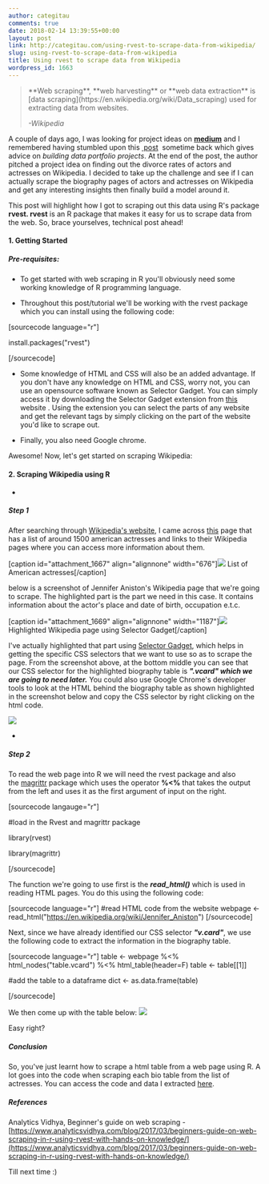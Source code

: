 ```yaml
---
author: categitau
comments: true
date: 2018-02-14 13:39:55+00:00
layout: post
link: http://categitau.com/using-rvest-to-scrape-data-from-wikipedia/
slug: using-rvest-to-scrape-data-from-wikipedia
title: Using rvest to scrape data from Wikipedia
wordpress_id: 1663
---
```





<blockquote>**Web scraping**, **web harvesting** or **web data extraction** is [data scraping](https://en.wikipedia.org/wiki/Data_scraping) used for extracting data from websites.

_-Wikipedia_</blockquote>


A couple of days ago, I was looking for project ideas on [**medium**](https://medium.com/) and I remembered having stumbled upon this [ post](https://medium.com/@jasonkgoodman/advice-on-building-data-portfolio-projects-c5f96d8a0627)  sometime back which gives advice on _building data portfolio projects_. At the end of the post, the author pitched a project idea on finding out the divorce rates of actors and actresses on Wikipedia. I decided to take up the challenge and see if I can actually scrape the biography pages of actors and actresses on Wikipedia and get any interesting insights then finally build a model around it.

This post will highlight how I got to scraping out this data using R's package **rvest. rvest** is an R package that makes it easy for us to scrape data from the web. So, brace yourselves, technical post ahead!


#### 1. Getting Started




##### Pre-requisites:





 	
  * To get started with web scraping in R you'll obviously need some working knowledge of R programming language.

 	
  * Throughout this post/tutorial we'll be working with the rvest package which you can install using the following code:



[sourcecode language="r"]

install.packages("rvest")

[/sourcecode]


 	
  * Some knowledge of HTML and CSS will also be an added advantage. If you don't have any knowledge on HTML and CSS, worry not, you can use an opensource software known as Selector Gadget. You can simply access it by downloading the Selector Gadget extension from [this](http://selectorgadget.com/) website . Using the extension you can select the parts of any website and get the relevant tags by simply clicking on the part of the website you'd like to scrape out.

 	
  * Finally, you also need Google chrome.


Awesome! Now, let's get started on scraping Wikipedia:


#### 2. Scraping Wikipedia using R





 	
  * 


##### Step 1





After searching through [Wikipedia's website](https://www.wikipedia.org/), I came across [this](https://en.wikipedia.org/wiki/List_of_American_film_actresses) page that has a list of around 1500 american actresses and links to their Wikipedia pages where you can access more information about them.

[caption id="attachment_1667" align="alignnone" width="676"]![](http://categitau.com/wp-content/uploads/2018/02/Capture-700x163.png) List of American actresses[/caption]

below is a screenshot of Jennifer Aniston's Wikipedia page that we're going to scrape. The highlighted part is the part we need in this case. It contains information about the actor's place and date of birth, occupation e.t.c.

[caption id="attachment_1669" align="alignnone" width="1187"]![](http://categitau.com/wp-content/uploads/2018/02/Screenshot-14.png) Highlighted Wikipedia page using Selector Gadget[/caption]

I've actually highlighted that part using [Selector Gadget](https://chrome.google.com/webstore/detail/selectorgadget/mhjhnkcfbdhnjickkkdbjoemdmbfginb?hl=en), which helps in getting the specific CSS selectors that we want to use so as to scrape the page. From the screenshot above, at the bottom middle you can see that our CSS selector for the highlighted biography table is _**".vcard" **_which we are going to need later_**.**_ You could also use Google Chrome's developer tools to look at the HTML behind the biography table as shown highlighted in the screenshot below and copy the CSS selector by right clicking on the html code.

![](http://categitau.com/wp-content/uploads/2018/02/Screenshot-16.jpg)





 	
  * 


##### Step 2





To read the web page into R we will need the rvest package and also the [magrittr](https://cran.r-project.org/web/packages/magrittr/index.html) package which uses the operator **%<%** that takes the output from the left and uses it as the first argument of input on the right.

[sourcecode langauge="r"]

#load in the Rvest and magrittr package

library(rvest)

library(magrittr)

[/sourcecode]

The function we're going to use first is the _**read_html()**_ which is used in reading HTML pages. You do this using the following code:

[sourcecode language="r"]
#read HTML code from the website
webpage <- read_html("https://en.wikipedia.org/wiki/Jennifer_Aniston")
[/sourcecode]

Next, since we have already identified our CSS selector _**"v.card"**_, we use the following code to extract the information
in the biography table.

[sourcecode language="r"]
table <- webpage %<%
html_nodes("table.vcard") %<%
html_table(header=F)
table <- table[[1]]

#add the table to a dataframe
dict <- as.data.frame(table)

[/sourcecode]

We then come up with the table below:
![](http://categitau.com/wp-content/uploads/2018/02/Capture-1.png)

Easy right?


##### Conclusion


So, you've just learnt how to scrape a html table from a web page using R. A lot goes into the code when scraping each bio table from the list of actresses. You can access the code and data I extracted [here](https://github.com/CateGitau/Web-Scraping-in-R).


##### References


Analytics Vidhya, Beginner's guide on web scraping - [https://www.analyticsvidhya.com/blog/2017/03/beginners-guide-on-web-scraping-in-r-using-rvest-with-hands-on-knowledge/](https://www.analyticsvidhya.com/blog/2017/03/beginners-guide-on-web-scraping-in-r-using-rvest-with-hands-on-knowledge/)



Till next time :)



